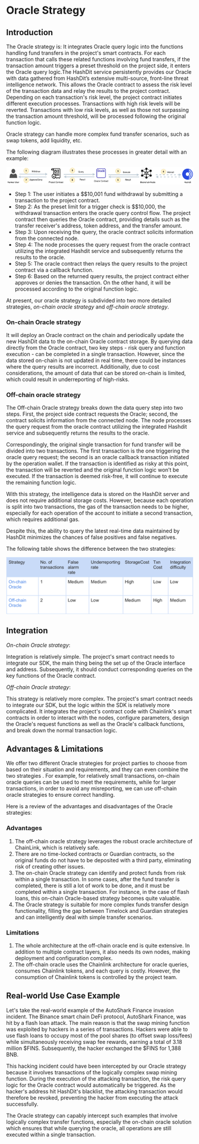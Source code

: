 # Oracle Strategy

## Introduction

The Oracle strategy is:
It integrates Oracle query logic into the functions handling fund transfers in the project's smart contracts. For each transaction that calls these related functions involving fund transfers, if the transaction amount triggers a preset threshold on the project side, it enters the Oracle query logic.The HashDit service persistently provides our Oracle with data gathered from HashDit’s extensive multi-source, front-line threat intelligence network. This allows the Oracle contract to assess the risk level of the transaction data and relay the results to the project contract. Depending on each transaction's risk level, the project contract initiates different execution processes. Transactions with high risk levels will be reverted. Transactions with low risk levels, as well as those not surpassing the transaction amount threshold, will be processed following the original function logic.

Oracle strategy can handle more complex fund transfer scenarios, such as swap tokens, add liquidity, etc.

The following diagram illustrates these processes in greater detail with an example:

![](./images/6.png)

* Step 1: The user initiates a $$10,001 fund withdrawal by submitting a transaction to the project contract.
* Step 2: As the preset limit for a trigger check is $$10,000, the withdrawal transaction enters the oracle query control flow. The project contract then queries the Oracle contract, providing details such as the transfer receiver's address, token address, and the transfer amount.
* Step 3: Upon receiving the query, the oracle contract solicits information from the connected node.
* Step 4: The node processes the query request from the oracle contract utilizing the integrated Hashdit service and subsequently returns the results to the oracle.
* Step 5: The oracle contract then relays the query results to the project contract via a callback function.
* Step 6: Based on the returned query results, the project contract either approves or denies the transaction. On the other hand, it will be processed according to the original function logic.

At present, our oracle strategy is subdivided into two more detailed strategies, *on-chain oracle strategy* and *off-chain oracle strategy*.

### On-chain Oracle strategy

It will deploy an Oracle contract on the chain and periodically update the new HashDit data to the on-chain Oracle contract storage. By querying data directly from the Oracle contract, two key steps - risk query and function execution - can be completed in a single transaction. However, since the data stored on-chain is not updated in real time, there could be instances where the query results are incorrect. Additionally, due to cost considerations, the amount of data that can be stored on-chain is limited, which could result in underreporting of high-risks.

### Off-chain oracle strategy

The Off-chain Oracle strategy breaks down the data query step into two steps. First, the project side contract requests the Oracle; second, the contract solicits information from the connected node. The node processes the query request from the oracle contract utilizing the integrated Hashdit service and subsequently returns the results to the oracle. 

Correspondingly, the original single transaction for fund transfer will be divided into two transactions. The first transaction is the one triggering the oracle query request; the second is an oracle callback transaction initiated by the operation wallet. If the transaction is identified as risky at this point, the transaction will be reverted and the original function logic won’t be executed. If the transaction is deemed risk-free, it will continue to execute the remaining function logic.

With this strategy, the intelligence data is stored on the HashDit server and does not require additional storage costs. However, because each operation is split into two transactions, the gas of the transaction needs to be higher, especially for each operation of the account to initiate a second transaction, which requires additional gas.

Despite this, the ability to query the latest real-time data maintained by HashDit minimizes the chances of false positives and false negatives.

The following table shows the difference between the two strategies:

![](./images/7.png)

## Integration

*On-chain Oracle strategy*:

Integration is relatively simple. The project's smart contract needs to integrate our SDK, the main thing being the set up of the Oracle interface and address. Subsequently, it should conduct corresponding queries on the key functions of the Oracle contract.

*Off-chain Oracle strategy*:

This strategy is relatively more complex. The project's smart contract needs to integrate our SDK, but the logic within the SDK is relatively more complicated. It integrates the project's contract code with Chainlink's smart contracts in order to interact with the nodes, configure parameters, design the Oracle's request functions as well as the Oracle's callback functions, and break down the normal transaction logic.
 
## Advantages & Limitations

We offer two different Oracle strategies for project parties to choose from based on their situation and requirements, and they can even combine the two strategies . For example, for relatively small transactions, on-chain oracle queries can be used to meet the requirements, while for larger transactions, in order to avoid any misreporting, we can use off-chain oracle strategies to ensure correct handling.

Here is a review of the advantages and disadvantages of the Oracle strategies:

### Advantages

1.	The off-chain oracle strategy leverages the robust oracle architecture of ChainLink, which is relatively safe.
2.	There are no time-locked contracts or Guardian contracts, so the original funds do not have to be deposited with a third party, eliminating risk of creating other issues.
3.	The on-chain Oracle strategy can identify and protect funds from risk within a single transaction. In some cases, after the fund transfer is completed, there is still a lot of work to be done, and it must be completed within a single transaction. For instance, in the case of flash loans, this on-chain Oracle-based strategy becomes quite valuable.
4.	The Oracle strategy is suitable for more complex funds transfer design functionality, filling the gap between Timelock and Guardian strategies and can intelligently deal with simple transfer scenarios.

### Limitations

1.	The whole architecture at the off-chain oracle end is quite extensive. In addition to multiple contract layers, it also needs its own nodes, making deployment and configuration complex.
2.	The off-chain oracle uses the Chainlink architecture for oracle queries, consumes Chainlink tokens, and each query is costly. However, the consumption of Chainlink tokens is controlled by the project team.

## Real-world Use Case Example

Let's take the real-world example of the AutoShark Finance invasion incident. The Binance smart chain DeFi protocol, AutoShark Finance, was hit by a flash loan attack. The main reason is that the swap mining function was exploited by hackers in a series of transactions. Hackers were able to use flash loans to occupy most of the pool shares (to offset swap loss/fees) while simultaneously receiving swap fee rewards, earning a total of 3.18 million $FINS. Subsequently, the hacker exchanged the $FINS for 1,388 BNB.

This hacking incident could have been intercepted by our Oracle strategy because it involves transactions of the logically complex swap mining function. During the execution of the attacking transaction, the risk query logic for the Oracle contract would automatically be triggered. As the hacker's address hit HashDit's blacklist, the attacking transaction would therefore be revoked, preventing the hacker from executing the attack successfully.

The Oracle strategy can capably intercept such examples that involve logically complex transfer functions, especially the on-chain oracle solution which ensures that while querying the oracle, all operations are still executed within a single transaction.